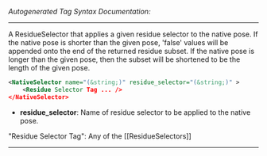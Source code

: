 <!-- THIS IS AN AUTOGENERATED FILE: Don't edit it directly, instead change the schema definition in the code itself. -->

_Autogenerated Tag Syntax Documentation:_

---
A ResidueSelector that applies a given residue selector to the native pose. If the native pose is shorter than the given pose, 'false' values will be appended onto the end of the returned residue subset. If the native pose is longer than the given pose, then the subset will be shortened to be the length of the given pose.

```xml
<NativeSelector name="(&string;)" residue_selector="(&string;)" >
    <Residue Selector Tag ... />
</NativeSelector>
```

-   **residue_selector**: Name of residue selector to be applied to the native pose.


"Residue Selector Tag": Any of the [[ResidueSelectors]]

---
